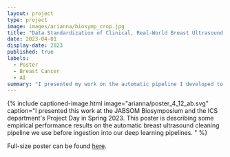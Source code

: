 ```yaml
---
layout: project
type: project
image: images/arianna/biosymp_crop.jpg
title: "Data Standardization of Clinical, Real-World Breast Ultrasound Imaging Data"
date: 2023-04-01
display-date: 2023
published: true
labels:
  - Poster
  - Breast Cancer
  - AI
summary: "I presented my work on the automatic pipeline I developed to clean and standardize clinical breast ultrasound data at the Biomedical Sciences & Health Disparities Symposium in Honolulu."
---
```

{% include captioned-image.html image="arianna/poster_4_12_ab.svg" caption="I presented this work at the JABSOM Biosymposium and the ICS department's Project Day in Spring 2023. This poster is describing some empirical performance results on the automatic breast ultrasound cleaning pipeline we use before ingestion into our deep learning pipelines. " %}
 
Full-size poster can be found <a href = "../resources/poster_ab_4_17.pdf">here</a>. 